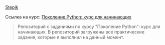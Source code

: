 [Stepik](https://thumb.tildacdn.com/tild6434-3731-4864-b866-366665386361/-/resize/400x/-/format/webp/stepik_logotype_green.png)

Ссылка на курс: [Поколение Python: курс для начинающих](https://stepik.org/course/58852/syllabus) 

>Репозиторий с заданиями по курсу "Поколение Python": курс для начинающих. В репозиторий загружены все практические задания, которые я выполнил на данный момент.

